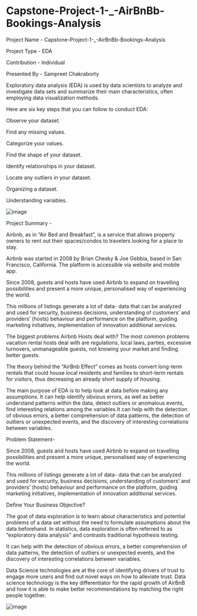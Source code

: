 # Capstone-Project-1-_-AirBnBb-Bookings-Analysis

Project Name - Capstone-Project-1-_-AirBnBb-Bookings-Analysis

Project Type - EDA

Contribution - Individual

Presented By  - Sampreet Chakraborty

Exploratory data analysis (EDA) is used by data scientists to analyze and investigate data sets and summarize their main characteristics, often employing data visualization methods.


Here are six key steps that you can follow to conduct EDA:

Observe your dataset. 

Find any missing values.

Categorize your values. 

Find the shape of your dataset. 

Identify relationships in your dataset. 

Locate any outliers in your dataset. 

Organizing a dataset. 

Understanding variables.




![image](https://user-images.githubusercontent.com/114379464/234484985-7a7e235b-bf23-48b4-8ae5-94415ac274ed.png)





Project Summary -


Airbnb, as in “Air Bed and Breakfast”, is a service that allows property owners to rent out their spaces/condos to travelers looking for a place to stay.

Airbnb was started in 2008 by Brian Chesky & Joe Gebbia, based in San Francisco, California. The platform is accessible via website and mobile app.

Since 2008, guests and hosts have used Airbnb to expand on travelling possibilities and present a more unique, personalised way of experiencing the world.

This millions of listings generate a lot of data- data that can be analyzed and used for security, business decisions, understanding of customers’ and providers’ (hosts) behaviour and performance on the platform, guiding marketing initiatives, implementation of innovation additional services.

The biggest problems Airbnb Hosts deal with? The most common problems vacation rental hosts deal with are regulations, local laws, parties, excessive turnovers, unmanageable guests, not knowing your market and finding better guests.

The theory behind the “AirBnb Effect” comes as hosts convert long-term rentals that could house local residents and families to short-term rentals for visitors, thus decreasing an already short supply of housing.

The main purpose of EDA is to help look at data before making any assumptions. It can help identify obvious errors, as well as better understand patterns within the data, detect outliers or anomalous events, find interesting relations among the variables.It can help with the detection of obvious errors, a better comprehension of data patterns, the detection of outliers or unexpected events, and the discovery of interesting correlations between variables.


Problem Statement-

Since 2008, guests and hosts have used Airbnb to expand on travelling possibilities and present a more unique, personalised way of experiencing the world.

This millions of listings generate a lot of data- data that can be analyzed and used for security, business decisions, understanding of customers’ and providers’ (hosts) behaviour and performance on the platform, guiding marketing initiatives, implementation of innovation additional services.

Define Your Business Objective?


The goal of data exploration is to learn about characteristics and potential problems of a data set without the need to formulate assumptions about the data beforehand. In statistics, data exploration is often referred to as “exploratory data analysis” and contrasts traditional hypothesis testing.

It can help with the detection of obvious errors, a better comprehension of data patterns, the detection of outliers or unexpected events, and the discovery of interesting correlations between variables.

Data Science technologies are at the core of identifying drivers of trust to engage more users and find out novel ways on how to alleviate trust. Data science technology is the key differentiator for the rapid growth of AirBnB and how it is able to make better recommendations by matching the right people together.


![image](https://user-images.githubusercontent.com/114379464/234484907-056a2a7a-7dbb-4f63-8a1e-2dd77b610ee7.png)





